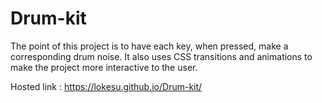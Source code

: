 # Drum-kit
The point of this project is to have each key, when pressed, make a corresponding drum noise. It also uses CSS transitions and animations to make the project more interactive to the user.

Hosted link : https://lokesu.github.io/Drum-kit/
